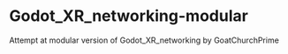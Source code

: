 # Godot_XR_networking-modular
 Attempt at modular version of Godot_XR_networking by GoatChurchPrime
